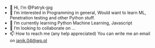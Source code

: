 - 👋 Hi, I’m @Patryk-jpg
- 👀 I’m interested in Programming in general, Would want to learn ML, Penetration testing  and other Python stuff.
- 🌱 I’m currently learning Python Machine Learning, Javascript
- 💞️ I’m looking to collaborate on ...
- 📫 How to reach me (any help appreciated) You can write me an email on janik.04@wp.pl

<!---
Patryk-jpg/Patryk-jpg is a ✨ special ✨ repository because its `README.md` (this file) appears on your GitHub profile.
You can click the Preview link to take a look at your changes.
--->

